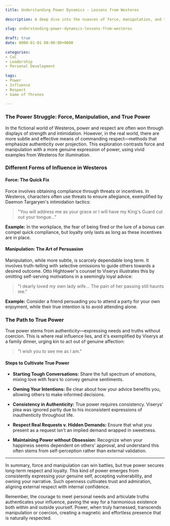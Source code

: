 ```yaml
---
title: Understanding Power Dynamics - Lessons from Westeros
    
description: A deep dive into the nuances of force, manipulation, and true power through examples from Westeros, offering insights into real-world applications.
    
slug: understanding-power-dynamics-lessons-from-westeros
    
draft: true
date: 0000-01-01 00:00:00+0000
    
categories:
- CoC
- Leadership
- Personal Development
    
tags:
- Power
- Influence
- Respect
- Game of Thrones
    
---
```

    
### The Power Struggle: Force, Manipulation, and True Power

In the fictional world of Westeros, power and respect are often won through displays of strength and intimidation. However, in the real world, there are more subtle and effective means of commanding respect—methods that emphasize authenticity over projection. This exploration contrasts force and manipulation with a more genuine expression of power, using vivid examples from Westeros for illumination.

### Different Forms of Influence in Westeros

#### Force: The Quick Fix

Force involves obtaining compliance through threats or incentives. In Westeros, characters often use threats to ensure allegiance, exemplified by Daemon Targaryen's intimidation tactics:

> "You will address me as your grace or I will have my King's Guard cut out your tongue..."

**Example:** In the workplace, the fear of being fired or the lure of a bonus can compel quick compliance, but loyalty only lasts as long as these incentives are in place.

#### Manipulation: The Art of Persuasion

Manipulation, while more subtle, is scarcely dependable long term. It involves truth-telling with selective omissions to guide others towards a desired outcome. Otto Hightower's counsel to Viserys illustrates this by omitting self-serving motivations in a seemingly loyal advice:

> "I dearly loved my own lady wife... The pain of her passing still haunts me."

**Example:** Consider a friend persuading you to attend a party for your own enjoyment, while their true intention is to avoid attending alone.

### The Path to True Power

True power stems from authenticity—expressing needs and truths without coercion. This is where real influence lies, and it's exemplified by Viserys at a family dinner, urging kin to act out of genuine affection:

> "I wish you to see me as I am."

#### Steps to Cultivate True Power

- **Starting Tough Conversations:** Share the full spectrum of emotions, mixing love with fears to convey genuine sentiments.

- **Owning Your Intentions:** Be clear about how your advice benefits you, allowing others to make informed decisions.

- **Consistency in Authenticity:** True power requires consistency. Viserys’ plea was ignored partly due to his inconsistent expressions of inauthenticity throughout life.

- **Respect Real Requests v. Hidden Demands:** Ensure that what you present as a request isn't an implied demand wrapped in sweetness.

- **Maintaining Power without Obsession:** Recognize when your happiness seems dependent on others' approval, and understand this often stems from self-perception rather than external validation.

---

In summary, force and manipulation can win battles, but true power secures long-term respect and loyalty. This kind of power emerges from consistently expressing your genuine self, accepting vulnerability, and owning your narrative. Such openness cultivates trust and admiration, aligning external respect with internal confidence.

Remember, the courage to meet personal needs and articulate truths authenticates your influence, paving the way for a harmonious existence both within and outside yourself. Power, when truly harnessed, transcends manipulation or coercion, creating a magnetic and effortless presence that is naturally respected.
